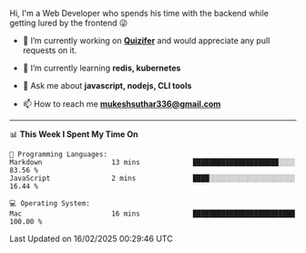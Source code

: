 Hi, I'm a Web Developer who spends his time with the backend while getting lured by the frontend 😜

- 🔭 I’m currently working on **[Quizifer](https://github.com/SutharMukesh/Quizifer/)** and would appreciate any pull requests on it.

- 🌱 I’m currently learning **redis, kubernetes**

- 💬 Ask me about **javascript, nodejs, CLI tools**

- 📫 How to reach me **mukeshsuthar336@gmail.com**

---
<!--START_SECTION:waka-->
📊 **This Week I Spent My Time On** 

```text
💬 Programming Languages: 
Markdown                 13 mins             █████████████████████░░░░   83.56 % 
JavaScript               2 mins              ████░░░░░░░░░░░░░░░░░░░░░   16.44 % 

💻 Operating System: 
Mac                      16 mins             █████████████████████████   100.00 % 
```


 Last Updated on 16/02/2025 00:29:46 UTC
<!--END_SECTION:waka-->
